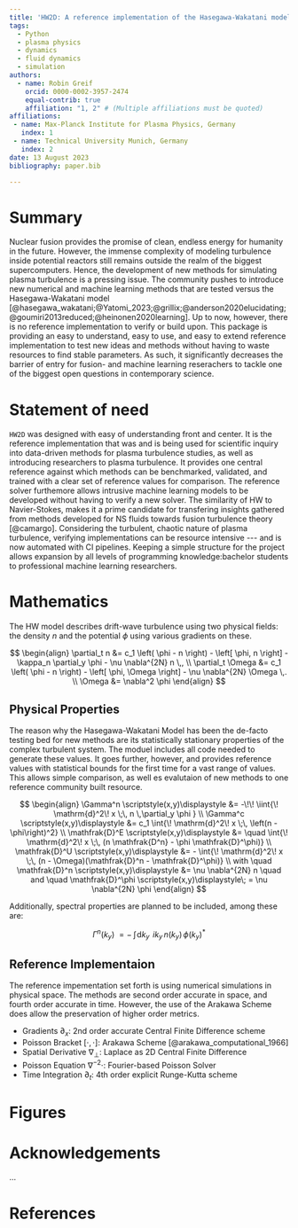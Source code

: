 ```yaml
---
title: 'HW2D: A reference implementation of the Hasegawa-Wakatani model for plasma turbulence in Fusion reactors'
tags:
  - Python
  - plasma physics
  - dynamics
  - fluid dynamics
  - simulation
authors:
  - name: Robin Greif
    orcid: 0000-0002-3957-2474
    equal-contrib: true
    affiliation: "1, 2" # (Multiple affiliations must be quoted)
affiliations:
 - name: Max-Planck Institute for Plasma Physics, Germany
   index: 1
 - name: Technical University Munich, Germany
   index: 2
date: 13 August 2023
bibliography: paper.bib

---
```


# Summary

Nuclear fusion provides the promise of clean, endless energy for humanity
in the future. However, the immense complexity of modeling turbulence inside
potential reactors still remains outside the realm of the biggest supercomputers.
Hence, the development of new methods for simulating plasma turbulence is 
a pressing issue. The community pushes to introduce new numerical and machine
learning methods that are tested versus the Hasegawa-Wakatani model [@hasegawa_wakatani;@Yatomi_2023;@grillix;@anderson2020elucidating;@goumiri2013reduced;@heinonen2020learning].
Up to now, however, there is no reference implementation to verify or build upon.
This package is providing an easy to understand, easy to use, and easy to extend 
reference implementation to test new ideas and methods without having to 
waste resources to find stable parameters.
As such, it significantly decreases the barrier of entry for fusion- and machine 
learning reserachers to tackle one of the biggest open questions in contemporary science.

# Statement of need

`HW2D` was designed with easy of understanding front and center. It is the reference 
implementation that was and is being used for scientific inquiry into data-driven methods
for plasma turbulence studies, as well as introducing researchers to plasma turbulence.
It provides one central reference against which methods can be benchmarked, validated, 
and trained with a clear set of reference values for comparison.
The reference solver furthemore allows intrusive machine learning models to be developed 
without having to verify a new solver. 
The similarity of HW to Navier-Stokes, makes it a prime candidate for transfering insights 
gathered from methods developed for NS fluids towards fusion turbulence theory [@camargo].
Considering the turbulent, chaotic nature of plasma turbulence, verifying implementations 
can be resource intensive --- and is now automated with CI pipelines.
Keeping a simple structure for the project allows expansion by all levels of programming 
knowledge:bachelor students to professional machine learning researchers.


# Mathematics

The HW model describes drift-wave turbulence using two physical fields: the density $n$ and the potential $\phi$ using various gradients on these. 

$$
\begin{align}
    \partial_t n &= c_1 \left( \phi - n \right)
                     - \left[ \phi, n \right]
                     - \kappa_n \partial_y \phi
                     - \nu \nabla^{2N} n \,,
             \\
    \partial_t \Omega &= c_1 \left( \phi - n \right)
                                      - \left[ \phi, \Omega \right]
                                      - \nu \nabla^{2N} \Omega \,.
             \\
             \Omega &= \nabla^2 \phi
\end{align}
$$

## Physical Properties

The reason why the Hasegawa-Wakatani Model has been the de-facto testing bed for new methods are its statistically stationary properties of the complex turbulent system.
The moduel includes all code needed to generate these values.
It goes further, however, and provides reference values with statistical bounds for the first time for a vast range of values.
This allows simple comparison, as well es evalutaion of new methods to one reference community built resource.

$$
\begin{align}
    \Gamma^n       \scriptstyle(x,y)\displaystyle &= -\!\! \iint{\! \mathrm{d}^2\! x \;\, n \,\partial_y \phi } \\
    \Gamma^c       \scriptstyle(x,y)\displaystyle &= c_1    \int{\! \mathrm{d}^2\! x \;\, \left(n - \phi\right)^2} \\
    \mathfrak{D}^E \scriptstyle(x,y)\displaystyle &= \quad  \int{\! \mathrm{d}^2\! x \;\, (n \mathfrak{D^n} - \phi \mathfrak{D}^\phi)} \\ 
    \mathfrak{D}^U \scriptstyle(x,y)\displaystyle &= -      \int{\! \mathrm{d}^2\! x \;\, (n - \Omega)(\mathfrak{D}^n - \mathfrak{D}^\phi)} \\
    with \quad \mathfrak{D}^n \scriptstyle(x,y)\displaystyle &= \nu \nabla^{2N} n \quad and \quad 
    \mathfrak{D}^\phi \scriptstyle(x,y)\displaystyle\; = \nu \nabla^{2N} \phi  
\end{align}
$$

Additionally, spectral properties are planned to be included, among these are:

$$
\Gamma^n\scriptstyle(k_y)\displaystyle\; = -\!\! \int{\!\mathrm{d} k_y \;\, i k_y \, n\scriptstyle(k_y) \, \displaystyle\phi\scriptstyle(k_y)\displaystyle^* }
$$


## Reference Implementaion

The reference impementation set forth is using numerical simulations in physical space.
The methods are second order accurate in space, and fourth order accurate in time.
However, the use of the Arakawa Scheme does allow the preservation of higher order metrics.

- Gradients $\partial_x$:  2nd order accurate Central Finite Difference scheme
- Poisson Bracket $[\cdot,\cdot]$:  Arakawa Scheme [@arakawa_computational_1966]
- Spatial Derivative $\nabla_\bot$:  Laplace as 2D Central Finite Difference
- Poisson Equation $\nabla^{-2}\cdot$:  Fourier-based Poisson Solver
- Time Integration $\partial_t$:  4th order explicit Runge-Kutta scheme


# Figures



# Acknowledgements

...

# References

